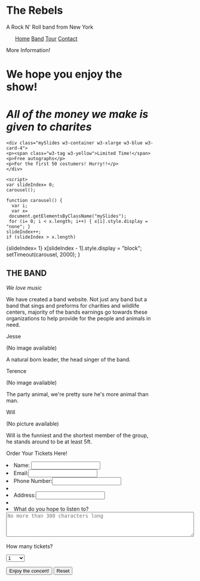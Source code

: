 <html>
<head>
<style>
body { background-color: light-gray; }
</style>
</head>
<body>

<h1>The Rebels</h1>

<p>A Rock N' Roll band from New York</p>

</body>
</html>

<meta charset="UTF-8">
<meta name="viewport" content="width=device-width, initial-scale=1">
<link rel="stylesheet" href="/w3css/3/w3.css">
<link rel="stylesheet" href="https://cdnjs.cloudflare.com/ajax/libs/font-awesome/4.6.3/css/font-awesome.min.css">
<body>


<nav class="w3-bar w3-purple">
  <ul>
  <a href="#home" class="w3-button w3-bar-item">Home</a>
  <a href="#band" class="w3-button w3-bar-item">Band</a>
  <a href="#tour" class="w3-button w3-bar-item">Tour</a>
  <a href="#contact" class="w3-button w3-bar-item">Contact</a>
</nav>

<!-- Slide Show -->
<div class="w3-center">More Information!</h2>

<div class="w3-content" style="max-width:400px">
  <div class="myslides w3-container w3-gray">
    <h1><b>We hope you enjoy the show!</b></h1>
    <h1><i>All of the money we make is given to charites</i></h1>
    </div>
    
    <div class="mySlides w3-container w3-xlarge w3-blue w3-card-4">
    <p><span class="w3-tag w3-yellow">Limited Time!</span>
    <p>Free autographs</p>
    <p>For the first 50 costumers! Hurry!!</p>
    </div>
    
    <script>
    var slideIndex= 0;
    carousel();
    
    function carousel() {
      var i;
      var x=
     document.getElementsByClassName("mySlides");
     for (i= 0; i < x.length; i++) { x[i].style.display = "none"; }
    slideIndex++;
    if (slideIndex > x.length)
   {slideIndex= 1}
     x[slideIndex - 1].style.display = "block";
     setTimeout(carousel, 2000);
   }
   </script>

<!-- Band Description -->
<section class="w3-container w3-center w3-content" style="max-width:600px">
  <h2 class="w3-wide">THE BAND</h2>
  <p class="w3-opacity"><i>We love music</i></p>
  <p class="w3-justify">We have created a band website. Not just any band but a band that sings and preforms for charities and wildlife centers, majority of the bands earnings go towards these organizations to help provide for the people and animals in need.</p>
</section>

<!-- Band Members -->
<section class="w3-row-padding w3-center w3-light-grey">
  <article class="w3-third">
    <p>Jesse</p>
    <P>(No image available)<p>
    <p>A natural born leader, the head singer of the band.</p>
  </article>
  <article class="w3-third">
    <p>Terence</p>
    <p>(No image available)<p>
    <p>The party animal, we're pretty sure he's more animal than man.</p>
  </article>
  <article class="w3-third">
    <p>Will</p>
    <p>(No picture available)<p>
    <p>Will is the funniest and the shortest member of the group, he stands around to be at least 5ft.</p>
  </article>
</section>

<caption>Order Your Tickets Here!<p>

<form action="http://www.learningwebdesign.com/contest.php" method="post">

<li>Name: <input type="text" name="username"></li>
<li>Email:<input type="text" name="email"></li>
<li>Phone Number:<input type="text" name="phone number"><li>
<li>Address:<input type="text" name="address"><li>

<li>What do you hope to listen to?<br>
<textarea name="story" rows="4" cols="60" maxlength="300" placeholder="No more than 300 characters long"></textarea></li>


<p>How many tickets?</p>
<select number="none">
   <option>1</option>
   <option>2</option>
   <option>3</option>
   <option>4</option>
   <option value="5-6">5-6</option>
   <option>7-8</option>
   <option>9-10</option>
 </select>


<p><input type="submit" value="Enjoy the concert!">
<input type="reset"></p>
</form>

<style>
body { background-color: light-gray; }


<!-- Footer -->
<footer class="w3-container w3-padding-64 w3-center w3-black w3-xlarge">
  <a href="#"><i class="fa fa-facebook-official"></i></a>
  <a href="#"><i class="fa fa-pinterest-p"></i></a>
  <a href="#"><i class="fa fa-twitter"></i></a>
  <a href="#"><i class="fa fa-flickr"></i></a>
  <a href="#"><i class="fa fa-linkedin"></i></a>
  <p class="w3-medium">
  </p>
</footer>

<script>
// Automatic Slideshow - change image every 3 seconds
var myIndex = 0;
carousel();

function carousel() {
  var i;
  var x = document.getElementsByClassName("mySlides");
  for (i = 0; i < x.length; i++) {
    x[i].style.display = "none";
  }
  myIndex++;
  if (myIndex > x.length) {myIndex = 1}
  x[myIndex-1].style.display = "block";
  setTimeout(carousel, 3000);
}

 

